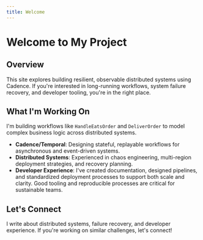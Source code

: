 ```yaml
---
title: Welcome
---
```


# Welcome to My Project

## Overview

This site explores building resilient, observable distributed systems using Cadence. If you're interested in long-running workflows, system failure recovery, and developer tooling, you're in the right place.

## What I'm Working On

I'm building workflows like `HandleEatsOrder` and `DeliverOrder` to model complex business logic across distributed systems.

- **Cadence/Temporal**: Designing stateful, replayable workflows for asynchronous and event-driven systems.
- **Distributed Systems**: Experienced in chaos engineering, multi-region deployment strategies, and recovery planning.
- **Developer Experience**: I've created documentation, designed pipelines, and standardized deployment processes to support both scale and clarity. Good tooling and reproducible processes are critical for sustainable teams.

## Let's Connect

I write about distributed systems, failure recovery, and developer experience. If you're working on similar challenges, let's connect!
